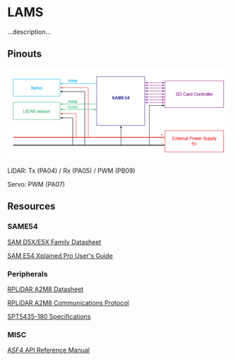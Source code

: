 # LAMS 

...description...

## Pinouts

![Block Diagram](block-diagram.png)

LiDAR: Tx (PA04) / Rx (PA05) / PWM (PB09)

Servo: PWM (PA07)

## Resources

### SAME54

[SAM D5X/E5X Family Datasheet](http://ww1.microchip.com/downloads/en/DeviceDoc/SAM_D5xE5x_Family_Data_Sheet_DS60001507F.pdf)

[SAM E54 Xplained Pro User's Guide](http://ww1.microchip.com/downloads/en/DeviceDoc/70005321A.pdf)

### Peripherals

[RPLiDAR A2M8 Datasheet](https://cdn.sparkfun.com/assets/e/a/f/9/8/LD208_SLAMTEC_rplidar_datasheet_A2M8_v1.0_en.pdf)

[RPLiDAR A2M8 Communications Protocol](https://www.robotshop.com/media/files/pdf2/rpk-02-communication-protocol.pdf)

[SPT5435-180 Specifications](http://www.spt-servo.com/Product/015234339.html)

### MISC

[ASF4 API Reference Manual](http://ww1.microchip.com/downloads/en/DeviceDoc/50002633B.pdf)